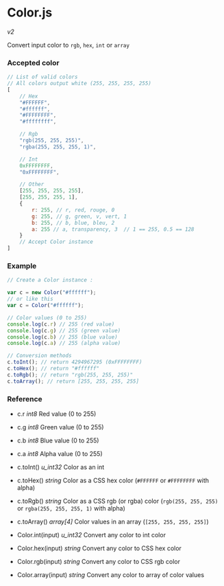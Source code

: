 # Color.js

_v2_

Convert input color to `rgb`, `hex`, `int` or `array`

### Accepted color

```js
// List of valid colors
// All colors output white (255, 255, 255, 255)
[
	// Hex
	"#FFFFFF",
	"#ffffff",
	"#FFFFFFFF",
	"#ffffffff",

	// Rgb
	"rgb(255, 255, 255)",
	"rgba(255, 255, 255, 1)",

	// Int
	0xFFFFFFFF,
	"0xFFFFFFFF",

	// Other
	[255, 255, 255, 255],
	[255, 255, 255, 1],
	{
		r: 255, // r, red, rouge, 0
		g: 255, // g, green, v, vert, 1
		b: 255, // b, blue, bleu, 2
		a: 255 // a, transparency, 3  // 1 == 255, 0.5 == 128
	}
	// Accept Color instance
]
```

### Example

```js
// Create a Color instance :

var c = new Color("#ffffff");
// or like this
var c = Color("#ffffff");

// Color values (0 to 255)
console.log(c.r) // 255 (red value)
console.log(c.g) // 255 (green value)
console.log(c.b) // 255 (blue value)
console.log(c.a) // 255 (alpha value)

// Conversion methods
c.toInt(); // return 4294967295 (0xFFFFFFFF)
c.toHex(); // return "#ffffff"
c.toRgb(); // return "rgb(255, 255, 255)"
c.toArray(); // return [255, 255, 255, 255]
```

### Reference

- c.r
_int8_
Red value
(0 to 255)

- c.g
_int8_
Green value
(0 to 255)

- c.b
_int8_
Blue value
(0 to 255)

- c.a
_int8_
Alpha value
(0 to 255)

- c.toInt()
_u_int32_
Color as an int

- c.toHex()
_string_
Color as a CSS hex color
(`#FFFFFF` or `#FFFFFFFF` with alpha)

- c.toRgb()
_string_
Color as a CSS rgb (or rgba) color
(`rgb(255, 255, 255)` or `rgba(255, 255, 255, 1)` with alpha)

- c.toArray()
_array[4]_
Color values in an array
(`[255, 255, 255, 255]`)

- Color.int(input)
_u_int32_
Convert any color to int color

- Color.hex(input)
_string_
Convert any color to CSS hex color

- Color.rgb(input)
_string_
Convert any color to CSS rgb color

- Color.array(input)
_string_
Convert any color to array of color values
